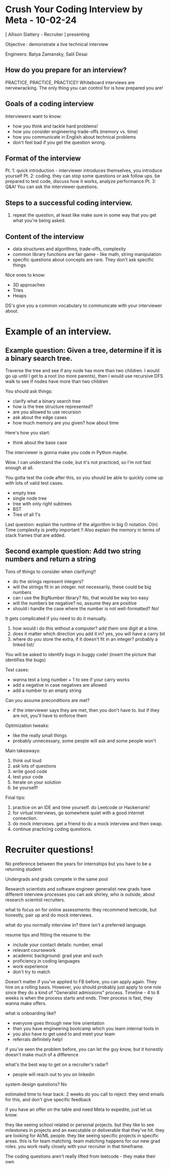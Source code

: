 # Crush Your Coding Interview by Meta - 10-02-24
[ Allison Slattery - Recruiter ] presenting 

Objective : demonstrate a live technical interview 

Engineers: Batya Zamansky, Salil Desai 

## How do you prepare for an interview?
PRACTICE, PRACTICE, PRACTICE!! 
Whiteboard interviews are nervewracking. The only thing you can control for is how prepared you are! 

## Goals of a coding interview
Interviewers want to know:
- how you think and tackle hard problems!
- how you consider engineering trade-offs (memory vs. time)
- how you communicate in English about technical problems
- don't feel bad if you get the question wrong.

## Format of the interview
Pt. 1: quick introduction - interviewer introduces themselves, you introduce yourself
Pt. 2: coding. they can stop some questions or ask follow ups. be prepared to test code, discuss how it works, analyze performance
Pt. 3: Q&A! You can ask the interviewer questions. 

## Steps to a successful coding interview.
1. repeat the question, at least like make sure in some way that you get what you're being asked.

## Content of the interview
- data structures and algorithms, trade-offs, complexity
- common library functions are fair game - like math, string manipulation 
- specific questions about concepts are rare. They don't ask specific things

Nice ones to know:
- 3D approaches
- Tries
- Heaps

DS's give you a common vocabulary to communicate with your interviewer about. 

# Example of an interview.
## Example question: Given a tree, determine if it is a binary search tree. 
Traverse the tree and see if any node has more than two children. 
I would go up until I get to a root (no more parents), then I would use recursive DFS walk to see if nodes have more than two children

You should ask things:
- clarify what a binary search tree
- how is the tree structure represented?
- are you allowed to use recursion
- ask about the edge cases
- how much memory are you given? how about time

Here's how you start:
- think about the base case

The interviewer is gonna make you code in Python maybe. 

Wow. I can understand the code, but it's not practiced, so I'm not fast enough at all. 

You gotta test the code after this, so you should be able to quickly come up with lots of valid test cases. 
- empty tree
- single node tree
- tree with only right subtrees
- BST
- Tree of all 1's

Last question: explain the runtime of the algorithm in big O notation. O(n) 
Time complexity is pretty important !! 
Also explain the memory in terms of stack frames that are added. 

## Second example question: Add two string numbers and return a string 
Tons of things to consider when clarifying!! 
- do the strings represent integers? 
- will the strings fit in an integer. not necessarily, these could be big numbers
- can i use the BigNumber library? No, that would be way too easy
- will the numbers be negative? no, assume they are positive
- should i handle the case where the number is not well-formatted? No!

It gets complicated if you need to do it manually.
1. how would i do this without a computer? add them one digit at a time.
2. does it matter which direction you add it in? yes, you will have a carry bit
3. where do you store the extra, if it doesn't fit in an integer? probably a linked list/

You will be asked to identify bugs in buggy code! 
(insert the picture that identifies the bugs) 

Test cases: 
- wanna test a long number + 1 to see if your carry works
- add a negative in case negatives are allowed
- add a number to an empty string

Can you assume preconditions are met?
- if the interviewer says they are met, then you don't have to. but if they are not, you'll have to enforce them

Optimization tweaks: 
- like the really small things 
- probably unnecessary, some people will ask and some people won't 

Main takeaways:
1. think out loud
2. ask lots of questions
3. write good code
4. test your code
5. iterate on your solution
6. be yourself!

Final tips:
1. practice on an IDE and time yourself. do Leetcode or Hackerrank! 
2. for virtual interviews, go somewhere quiet with a good internet connection.
3. do mock interviews. get a friend to do a mock interview and then swap.
4. continue practicing coding questions.

# Recruiter questions!
No preference between the years for internships but you have to be a returning student 

Undergrads and grads compete in the same pool 

Research scientists and software engineer generalist new grads have different interview processes
you can ask shirley, who is outside, about research scientist recruiters. 

what to focus on for online assessments: they recommend leetcode, but honestly, pair up and do mock interviews. 

what do you normally interview in? there isn't a preferred language. 

resume tips and fitting the resume to the 
- include your contact details: number, email
- relevant coursework
- academic background: grad year and such
- proficiency in coding languages
- work experience
- don't try to match

Doesn't matter if you've applied to FB before, you can apply again. They hire on a rolling basis. However, you should probably just apply to one role since they do a kind of "Generalist admissions" process.
Timeline - 4 to 8 weeks is when the process starts and ends. Their process is fast, they wanna make offers. 

what is onboarding like?
- everyone goes through new hire orientation
- then you have engineering bootcamp which you learn internal tools in
- you also have to get used to and meet your team
- referrals definitely help!

if you've seen the problem before, you can let the guy know, but it honestly doesn't make much of a difference 

what's the best way to get on a recruiter's radar?
- people will reach out to you on linkedin

system design questions? No

estimated time to hear back: 2 weeks
do you call to reject: they send emails for this, and don't give specific feedback 

if you have an offer on the table and need Meta to expedite, just let us know. 

they like seeing school related or personal projects. but they like to see milestones in projects and an executable or deliverable that they've hit. they are looking for AI/ML people. 
they like seeing specific projects in specific areas. this is for team matching. 
team matching happens for our new grad roles. you work really closely with your recruiter in that timeframe. 

The coding questions aren't really lifted from leetcode - they make their own 
